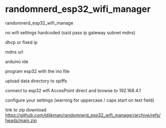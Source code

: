 # randomnerd_esp32_wifi_manager
randomnerd_esp32_wifi_manage

no wifi settings hardcoded  (ssid pass ip gateway subnet mdns)

dhcp or fixed ip 

mdns url

arduino ide

program esp32 with the ino file

upload data directory to spiffs

connect to esp32 wifi AccesPoint direct and browse to 192.168.4.1

configure your settings  (warning for uppercase / caps start on text field)

link to zip download https://github.com/ldijkman/randomnerd_esp32_wifi_manager/archive/refs/heads/main.zip
